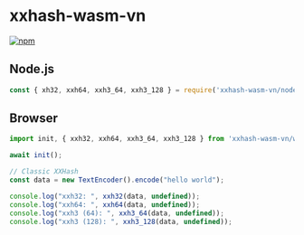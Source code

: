# xxhash-wasm-vn
[![npm](https://img.shields.io/npm/v/xxhash-wasm-vn)](https://www.npmjs.com/package/xxhash-wasm-vn)

## Node.js

```js
const { xh32, xxh64, xxh3_64, xxh3_128 } = require('xxhash-wasm-vn/nodejs');

```

## Browser

```js
import init, { xxh32, xxh64, xxh3_64, xxh3_128 } from 'xxhash-wasm-vn/web';

await init();

// Classic XXHash
const data = new TextEncoder().encode("hello world");

console.log("xxh32: ", xxh32(data, undefined));
console.log("xxh64: ", xxh64(data, undefined));
console.log("xxh3 (64): ", xxh3_64(data, undefined));
console.log("xxh3 (128): ", xxh3_128(data, undefined));
```
